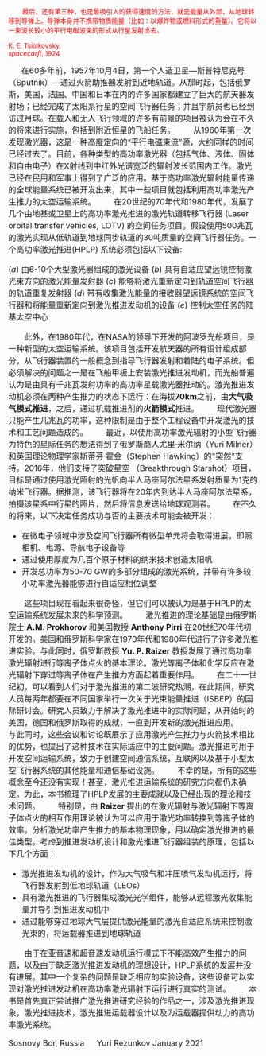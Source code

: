 &emsp;&emsp;<font size=2><font color=red>最后，还有第三种，也是最吸引人的获得速度的方法，就是能量从外部，从地球转移到导弹上。导弹本身并不携带物质能量（比如：以爆炸物或燃料形式的重量）。它将以一束波长较小的平行电磁波束的形式从行星发射出去。

K. E. Tsiolkovsky,														
*spacecarft*, 1924 </font>

&emsp;&emsp;<font size=3>在60多年前，1957年10月4日，第一个人造卫星—斯普特尼克号（Sputnik）—通过火箭助推器发射到近地轨道。从那时起，包括俄罗斯，美国，法国、中国和日本在内的许多国家都建立了巨大的航天器发射场；已经完成了太阳系行星的空间飞行器任务；并且宇航员也已经到访过月球。在载人和无人飞行领域的许多有前景的项目被认为会在不久的将来进行实施，包括到附近恒星的飞船任务。
&emsp;&emsp;从1960年第一次发现激光器，这是一种高度定向的“平行电磁束流”源，大约同样的时间已经过去了。目前，各种类型的高功率激光器（包括气体、液体、固体和自由电子）在X射线到中红外光谱宽泛的辐射波长范围内工作。激光已经在民用和军事上得到了广泛的应用。基于高功率激光辐射能量传递的全球能量系统已被开发出来，其中一些项目就包括利用高功率激光产生推力的太空运输系统。
&emsp;&emsp;在20世纪的70年代和1980年代，发展了几个由地基或卫星上的高功率激光推进的激光轨道转移飞行器 (Laser orbital transfer vehicles, LOTV) 的空间任务项目。假设使用500兆瓦的激光实现从低轨道到地球同步轨道的30吨质量的空间飞行器任务。一个高功率激光推进(HPLP) 系统必须包括以下设备:

(*a*) 由6-10个大型激光器组成的激光设备
(*b*) 具有自适应望远镜控制激光束方向的激光能量发射器
(*c*) 能够将激光重新定向到轨道空间飞行器的轨道重复发射器
(*d*) 带有收集激光能量的接收器望远镜系统的空间飞行器和将能量重新定向到激光推进发动机的设备
(*e*) 控制太空任务的陆基太空中心

&emsp;&emsp;此外，在1980年代，在NASA的领导下开发的阿波罗光船项目，是一种新型的太空运输系统。该项目包括开发航天器的所有设计组成部分，从飞行器装置的一般概念到指导飞行器发射和着陆的电子系统。但必须解决的问题之一是在飞船甲板上安装激光推进发动机，而光船普遍认为是由具有千兆瓦发射功率的高功率星载激光器推动的。激光推进发动机必须在两种产生推力的状态下运行：在海拔**70km**之前，由**大气吸气模式推进**，之后，通过机载推进剂的**火箭模式**推进。
&emsp;&emsp;现代激光器只能产生几兆瓦的功率，这种限制是由于整个工程设备中开发激光的技术和工艺问题造成的。
&emsp;&emsp;最近，以使用高功率激光辐射的小型飞行器为特色的星际任务的想法得到了俄罗斯商人尤里·米尔纳（Yuri Milner）和英国理论物理学家斯蒂芬·霍金（Stephen Hawking）的"突然"支持。2016年，他们支持了突破星空 （Breakthrough Starshot）项目，目标是通过使用激光照射的光帆向半人马座阿尔法星系发射质量为1克的纳米飞行器。据推测，该飞行器将在20年内到达半人马座阿尔法星系，拍摄该星系中行星的照片，然后将信息发送给地球观测者。
&emsp;&emsp;在不久的将来，以下决定任务成功与否的主要技术可能会被开发：
- 在微电子领域中涉及空间飞行器所有微型单元将会取得进展，即照相机、电源、导航电子设备等
- 通过使用厚度为几百个原子材料的纳米技术创造太阳帆
- 开发总功率为50-70 GW的多部分组成的激光系统，并带有许多较小功率激光器能够进行自适应相位调整

&emsp;&emsp;这些项目现在看起来很奇怪，但它们可以被认为是基于HPLP的太空运输系统发展未来的科学预测。
&emsp;&emsp;激光推进的理论基础是由俄罗斯院士 **A.M. Prokhorov** 和美国教授 **Anthony Pirri** 在20世纪70年代初开发的。美国和俄罗斯科学家在1970年代和1980年代进行了许多激光推进实验。与此同时，俄罗斯教授 **Yu. P. Raizer** 教授发展了通过高功率激光辐射进行等离子体点火的基本理论。激光等离子体和化学反应在激光辐射下穿过等离子体在产生推力方面起着重要作用。
&emsp;&emsp;在二十一世纪初，可以看到人们对于激光推进的第二波研究热潮，在此期间，研究人员每两年都要在不同国家举行一次关于光束能量推进（ISBEP）的国际研讨会。研究人员致力于解决了激光推进中的实际问题，从开始时的美国，德国和俄罗斯取得的成就，一直到开发新的激光推进应用。
&emsp;&emsp;与此同时，这些会议和讨论既展示了应用激光产生推力与火箭技术相比的优势，也提出了这种技术在实际适应中的主要问题。激光推进可用于开发空间运输系统，致力于创建空间通信系统，互联网以及基于小型太空飞行器系统的其他能量和通信基础设施。
&emsp;&emsp;不幸的是，所有的这些概念至今还没有实现！甚至，激光推进运输系统的研究方向都仍未确定。为此，本书梳理了HPLP发展的主要成就以及已经出现的理论和技术问题。
&emsp;&emsp;特别是，由 **Raizer** 提出的在激光辐射与激光辐射下等离子体点火的相互作用理论被认为可以应用于激光功率转换到等离子体的效率。分析激光功率产生推力的基本物理现象，用以确定激光推进的最佳类型。考虑到推进发动机设计和激光推进飞行器组装的原理，包括以下几个方面：
- 激光推进发动机的设计，作为大气吸气和冲压喷气发动机运行，将飞行器发射到低地球轨道（LEOs）
- 具有激光推进的飞行器集成激光光学组件，能够从远程激光收集能量并导引到推进发动机中
- 通过能够穿过地球大气层提供激光能量的激光自适应系统来控制激光束的，将运载器推进到地球轨道

&emsp;&emsp;由于在亚音速和超音速发动机运行模式下不能高效产生推力的问题，以及由于缺乏激光推进发动机的理想设计，HPLP系统的发展并没有进展。其中一个复杂的问题是缺乏相应的实验设备，这些设备可以实现对激光推进发动机在高功率激光辐射下运行进行真实的测试。
&emsp;&emsp;本书是首先真正尝试推广激光推进研究经验的作品之一，涉及激光推进现象，激光推进技术，激光推进运载器设计以及为运载器提供动力的高功率激光系统。

Sosnovy Bor, Russia                 &emsp;              Yuri Rezunkov 
January 2021